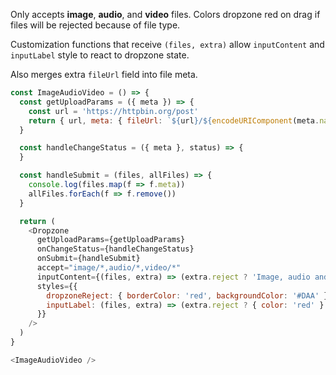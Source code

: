 Only accepts __image__, __audio__, and __video__ files. Colors dropzone red on drag if files will be rejected because of file type.

Customization functions that receive `(files, extra)` allow `inputContent` and `inputLabel` style to react to dropzone state.

Also merges extra `fileUrl` field into file meta.

~~~js
const ImageAudioVideo = () => {
  const getUploadParams = ({ meta }) => {
    const url = 'https://httpbin.org/post'
    return { url, meta: { fileUrl: `${url}/${encodeURIComponent(meta.name)}` } }
  }

  const handleChangeStatus = ({ meta }, status) => {
  }

  const handleSubmit = (files, allFiles) => {
    console.log(files.map(f => f.meta))
    allFiles.forEach(f => f.remove())
  }

  return (
    <Dropzone
      getUploadParams={getUploadParams}
      onChangeStatus={handleChangeStatus}
      onSubmit={handleSubmit}
      accept="image/*,audio/*,video/*"
      inputContent={(files, extra) => (extra.reject ? 'Image, audio and video files only' : 'Drag Files')}
      styles={{
        dropzoneReject: { borderColor: 'red', backgroundColor: '#DAA' },
        inputLabel: (files, extra) => (extra.reject ? { color: 'red' } : {}),
      }}
    />
  )
}

<ImageAudioVideo />
~~~
